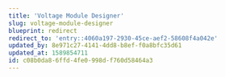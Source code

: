 ```yaml
---
title: 'Voltage Module Designer'
slug: voltage-module-designer
blueprint: redirect
redirect_to: 'entry::4060a197-2930-45ce-aef2-58608f4a042e'
updated_by: 8e971c27-4141-4dd8-b8ef-f0a8bfc35d61
updated_at: 1589854711
id: c08b0da8-6ffd-4fe0-998d-f760d58464a3
---
```

